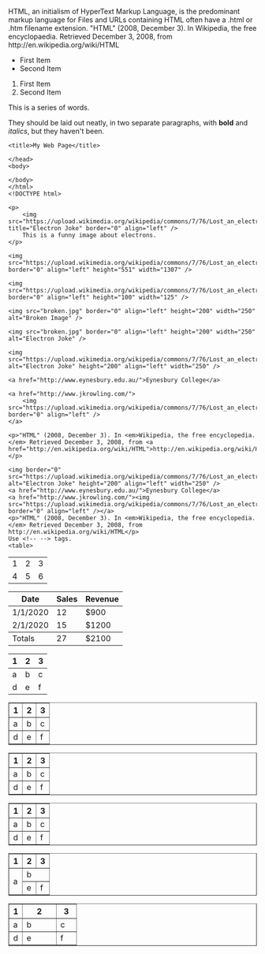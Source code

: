 <html>
 <head>
 </head>
 <body>
 <p>HTML, an initialism of HyperText Markup Language, is the predominant markup language for Files and URLs containing HTML often have a .html or .htm filename extension. "HTML" (2008, December 3). In Wikipedia, the free encyclopaedia. Retrieved December 3, 2008, from http://en.wikipedia.org/wiki/HTML</p> 
 </body>
</html>
<ul>
   <li>First Item</li>
   <li>Second Item</li>
</ul>
<ol>
   <li>First Item</li>
   <li>Second Item</li>
</ol>
<html>
 <head>
 </head>
 <body>
 <p>This is a series of words.</p>
 <p>They should be laid out neatly, in two separate paragraphs, with <b>bold</b> and <i>italics</i>, but they haven't been.</p>
 </body>
</html>
 <html>
    <head>
    
    <title>My Web Page</title>
    
    </head>
    <body>
    
    </body>
    </html>
    <!DOCTYPE html>
<html lang="en">
<head>
    <meta charset="UTF-8">
    <meta name="viewport" content="width=device-width, initial-scale=1.0">
    <title>My Web Page</title>
</head>
<body>

    <p>
        <img src="https://upload.wikimedia.org/wikipedia/commons/7/76/Lost_an_electron_joke.png" title="Electron Joke" border="0" align="left" /> 
        This is a funny image about electrons.
    </p>

    <img src="https://upload.wikimedia.org/wikipedia/commons/7/76/Lost_an_electron_joke.png" border="0" align="left" height="551" width="1307" />

    <img src="https://upload.wikimedia.org/wikipedia/commons/7/76/Lost_an_electron_joke.png" border="0" align="left" height="100" width="125" />

    <img src="broken.jpg" border="0" align="left" height="200" width="250" alt="Broken Image" />

    <img src="broken.jpg" border="0" align="left" height="200" width="250" alt="Electron Joke" />

    <img src="https://upload.wikimedia.org/wikipedia/commons/7/76/Lost_an_electron_joke.png" alt="Electron Joke" height="200" align="left" width="250" />

    <a href="http://www.eynesbury.edu.au/">Eynesbury College</a>

    <a href="http://www.jkrowling.com/">
        <img src="https://upload.wikimedia.org/wikipedia/commons/7/76/Lost_an_electron_joke.png" border="0" align="left" />
    </a>

    <p>"HTML" (2008, December 3). In <em>Wikipedia, the free encyclopedia.</em> Retrieved December 3, 2008, from <a href="http://en.wikipedia.org/wiki/HTML">http://en.wikipedia.org/wiki/HTML</a></p>

</body>
</html>

    <img border="0" src="https://upload.wikimedia.org/wikipedia/commons/7/76/Lost_an_electron_joke.png" alt="Electron Joke" height="200" align="left" width="250" />
    <a href="http://www.eynesbury.edu.au/">Eynesbury College</a>
    <a href="http://www.jkrowling.com/"><img src="https://upload.wikimedia.org/wikipedia/commons/7/76/Lost_an_electron_joke.png" border="0" align="left" /></a>
    <p>"HTML" (2008, December 3). In <em>Wikipedia, the free encyclopedia.</em> Retrieved December 3, 2008, from http://en.wikipedia.org/wiki/HTML</p>
    Use <!-- --> tags.
    <table>
  <tr>
    <td></td>
    <td></td>
    <td></td>
  </tr>
  <tr>
    <td></td>
    <td></td>
    <td></td>
  </tr>
</table>
<table>
  <tr>
    <td>1</td>
    <td>2</td>
    <td>3</td>
  </tr>
  <tr>
    <td>4</td>
    <td>5</td>
    <td>6</td>
  </tr>
</table>
<table>
  <thead>
    <tr>
      <th>Date</th>
      <th>Sales</th>
      <th>Revenue</th>
    </tr>
  </thead>
  <tbody>
    <tr>
      <td>1/1/2020</td>
      <td>12</td>
      <td>$900</td>
    </tr>
    <tr>
      <td>2/1/2020</td>
      <td>15</td>
      <td>$1200</td>
    </tr>
  </tbody>
  <tfooter>
    <tr>
      <td>Totals</td>
      <td>27</td>
      <td>$2100</td>
    </tr>
  </tfooter>
</table>
<html>
  <head></head>
<body>
  <!-- Basic Version -->

  <table>
    <thead>
      <tr>
        <th>1</th>
        <th>2</th>
        <th>3</th>
      </tr>
    </thead>
    <tbody>
      <tr>
        <td>a</td>
        <td>b</td>
        <td>c</td>
      </tr>
      <tr>
        <td>d</td>
        <td>e</td>
        <td>f</td>
    </tbody>
  </table>

</body>
</html>
<html>
  <head></head>
<body>
  <!-- Borders -->

  <table border="1">
    <thead>
      <tr>
        <th>1</th>
        <th>2</th>
        <th>3</th>
      </tr>
    </thead>
    <tbody>
      <tr>
        <td>a</td>
        <td>b</td>
        <td>c</td>
      </tr>
      <tr>
        <td>d</td>
        <td>e</td>
        <td>f</td>
    </tbody>
  </table>

</body>
</html>
<html>
  <head></head>
<body>
  <!-- Cellpadding -->

  <table border="1" cellpadding="5">
    <thead>
      <tr>
        <th>1</th>
        <th>2</th>
        <th>3</th>
      </tr>
    </thead>
    <tbody>
      <tr>
        <td>a</td>
        <td>b</td>
        <td>c</td>
      </tr>
      <tr>
        <td>d</td>
        <td>e</td>
        <td>f</td>
    </tbody>
  </table>

</body>
</html>
<html>
  <head></head>
<body>
  <!-- Cellspacing -->

  <table border="1" cellspacing="5" cellpadding="5">
    <thead>
      <tr>
        <th>1</th>
        <th>2</th>
        <th>3</th>
      </tr>
    </thead>
    <tbody>
      <tr>
        <td>a</td>
        <td>b</td>
        <td>c</td>
      </tr>
      <tr>
        <td>d</td>
        <td>e</td>
        <td>f</td>
    </tbody>
  </table>

</body>
</html>
<html>
  <head></head>
<body>
  <!-- Colspans and Rowspans -->

  <table border="1" cellspacing="5" cellpadding="5">
    <thead>
      <tr>
        <th>1</th>
        <th>2</th>
        <th>3</th>
      </tr>
    </thead>
    <tbody>
      <tr>
        <td rowspan="2">a</td>
        <td colspan="2">b</td>
        <!-- One cell is missing here, because the cell before it will expand into this column. -->
      </tr>
      <tr>
        <!-- One cell is missing here, because thE cell above is going to expand into it. -->
        <td>e</td>
        <td>f</td>
    </tbody>
  </table>

</body>
</html>
<html>
  <head></head>
<body>
  <!-- Widths -->

  <table border="1" cellspacing="5" cellpadding="5" width="400px">
    <thead>
      <tr>
        <th>1</th>
        <th>2</th>
        <th>3</th>
      </tr>
    </thead>
    <tbody>
      <tr>
        <!-- Individual cell widths are being set here. They could be set in any row - the browser will figure it out. -->
        <td width="20%">a</td>
        <td width="50%">b</td>
        <td width="30%">c</td>
      </tr>
      <tr>
        <td>d</td>
        <td>e</td>
        <td>f</td>
    </tbody>
  </table>

</body>
</html>

